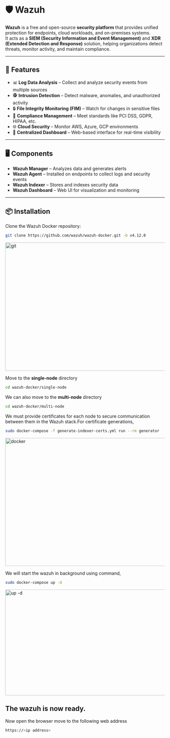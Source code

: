 # 🛡️ Wazuh

**Wazuh** is a free and open-source **security platform** that provides unified protection for endpoints, cloud workloads, and on-premises systems.  
It acts as a **SIEM (Security Information and Event Management)** and **XDR (Extended Detection and Response)** solution, helping organizations detect threats, monitor activity, and maintain compliance.

---

## 🚀 Features
- 📊 **Log Data Analysis** – Collect and analyze security events from multiple sources  
- 🕵️ **Intrusion Detection** – Detect malware, anomalies, and unauthorized activity  
- 🔒 **File Integrity Monitoring (FIM)** – Watch for changes in sensitive files  
- 👮 **Compliance Management** – Meet standards like PCI DSS, GDPR, HIPAA, etc.  
- 🌐 **Cloud Security** – Monitor AWS, Azure, GCP environments  
- 📡 **Centralized Dashboard** – Web-based interface for real-time visibility  

---

## 🖥️ Components
- **Wazuh Manager** – Analyzes data and generates alerts  
- **Wazuh Agent** – Installed on endpoints to collect logs and security events  
- **Wazuh Indexer** – Stores and indexes security data  
- **Wazuh Dashboard** – Web UI for visualization and monitoring  

---


## 📦 Installation 

Clone the Wazuh Docker repository:

```bash
git clone https://github.com/wazuh/wazuh-docker.git -b v4.12.0
```
<img width="811" height="404" alt="git" src="https://github.com/user-attachments/assets/01caeabb-9116-48aa-9065-275c274fe832" />


Move to the **single-node** directory
```bash
cd wazuh-docker/single-node
```
We can also move to the **multi-node** directory
```bash
cd wazuh-docker/multi-node
```
We must provide certificates for each node to secure communication between them in the Wazuh stack.For certificate generations,
```bash
sudo docker-compose -f generate-indexer-certs.yml run --rm generator
```
<img width="816" height="403" alt="docker" src="https://github.com/user-attachments/assets/c565b3ec-780e-4b8c-943d-32f9b03445f9" />

We will start the wazuh in background using command,
```bash
sudo docker-compose up -d
```
<img width="800" height="333" alt="up -d" src="https://github.com/user-attachments/assets/4286c298-3f6e-4360-9125-e975c3382174" />

## The wazuh is now ready.
Now open the browser move to the following web address
```bash
https://<ip address>
```
